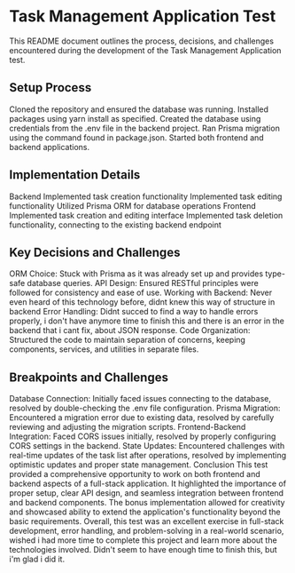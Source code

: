 # Task Management Application Test
This README document outlines the process, decisions, and challenges encountered during the development of the Task Management Application test.

## Setup Process
Cloned the repository and ensured the database was running.
Installed packages using yarn install as specified.
Created the database using credentials from the .env file in the backend project.
Ran Prisma migration using the command found in package.json.
Started both frontend and backend applications.

## Implementation Details
Backend
Implemented task creation functionality
Implemented task editing functionality
Utilized Prisma ORM for database operations
Frontend
Implemented task creation and editing interface
Implemented task deletion functionality, connecting to the existing backend endpoint

## Key Decisions and Challenges
ORM Choice: Stuck with Prisma as it was already set up and provides type-safe database queries.
API Design: Ensured RESTful principles were followed for consistency and ease of use.
Working with Backend: Never even heard of this technology before, didnt knew this way of structure in backend
Error Handling: Didnt succed to find a way to handle errors properly, i don't have anymore time to finish this and there is an error in the backend that i cant fix, about JSON response. 
Code Organization: Structured the code to maintain separation of concerns, keeping components, services, and utilities in separate files.


## Breakpoints and Challenges
Database Connection: Initially faced issues connecting to the database, resolved by double-checking the .env file configuration.
Prisma Migration: Encountered a migration error due to existing data, resolved by carefully reviewing and adjusting the migration scripts.
Frontend-Backend Integration: Faced CORS issues initially, resolved by properly configuring CORS settings in the backend.
State Updates: Encountered challenges with real-time updates of the task list after operations, resolved by implementing optimistic updates and proper state management.
Conclusion
This test provided a comprehensive opportunity to work on both frontend and backend aspects of a full-stack application. It highlighted the importance of proper setup, clear API design, and seamless integration between frontend and backend components.
The bonus implementation allowed for creativity and showcased ability to extend the application's functionality beyond the basic requirements.
Overall, this test was an excellent exercise in full-stack development, error handling, and problem-solving in a real-world scenario, wished i had more time to complete this project and learn more about the technologies involved. Didn't seem to have enough time to finish this, but i'm glad i did it.